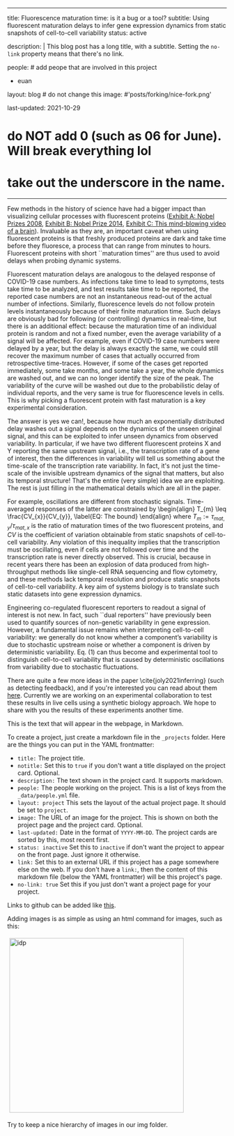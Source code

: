 
---
title: Fluorescence maturation time: is it a bug or a tool?
subtitle: Using fluorescent maturation delays to infer gene expression dynamics from static snapshots of cell-to-cell variability
status: active 

description: |
  This blog post has a long title, with a subtitle.
  Setting the `no-link` property means that there's no link.

people: # add peope that are involved in this project
  - euan

layout: blog # do not change this
image: #'posts/forking/nice-fork.png'

last-updated: 2021-10-29
# do NOT add 0 (such as 06 for June). Will break everything lol
# take out the underscore in the name.
---

Few methods in the history of science have had a bigger impact than visualizing cellular processes with fluorescent proteins ([Exhibit A: Nobel Prizes 2008](https://www.nobelprize.org/prizes/chemistry/2008/illustrated-information/), [Exhibit B: Nobel Prize 2014](https:/www.nobelprize.org/prizes/chemistry/2014/prize-announcement/), [Exhibit C: This mind-blowing video of a brain](https://www.youtube.com/watch?v=c-NMfp13Uug)).
Invaluable as they are, an important caveat when using fluorescent proteins is that freshly produced proteins are dark and take time before they fluoresce, a process that can range from minutes to hours. Fluorescent proteins with short ``maturation times'' are thus used to avoid delays when probing dynamic systems.

Fluorescent maturation delays are analogous to the delayed response of COVID-19 case numbers. As infections take time to lead to symptoms, tests take time to be analyzed, and test results take time to be reported, the reported case numbers are not an instantaneous read-out of the actual number of infections. Similarly, fluorescence levels do not follow protein levels instantaneously because of their finite maturation time. Such delays are obviously bad for following (or controlling) dynamics in real-time, but there is an additional effect: because the maturation time of an individual protein is random and not a fixed number, even the average variability of a signal will be affected. For example, even if COVID-19 case numbers were delayed by a year, but the delay is always exactly the same, we could still recover the maximum number of cases that actually occurred from retrospective time-traces. However, if some of the cases get reported immediately, some take months, and some take a year, the whole dynamics are washed out, and we can no longer identify the size of the peak. The variability of the curve will be washed out due to the probabilistic delay of individual reports, and the very same is true for fluorescence levels in cells. This is why picking a fluorescent protein with fast maturation is a key experimental consideration.

The answer is yes we can!, because how much an exponentially distributed delay washes out a signal depends on the dynamics of the unseen original signal, and this can be exploited to infer unseen dynamics from observed variability. In particular, if we have two different fluorescent proteins X and Y reporting the same upstream signal, i.e., the transcription rate of a gene of interest, then the differences in variability will tell us something about the time-scale of the transcription rate variability. In fact, it's not just the time-scale of the invisible upstream dynamics of the signal that matters, but also its temporal structure! That's the entire (very simple) idea we are exploiting. The rest is just filling in the mathematical details which are all in the paper.

For example, oscillations are different from stochastic signals.  Time-averaged responses of the latter are constrained by
\begin{align}
    T_{m} \leq \frac{CV_{x}}{CV_{y}},
    \label{EQ: The bound}
\end{align}
where $T_{m} := \tau_{mat,y}/\tau_{mat,x}$ is the ratio of maturation times of the two fluorescent proteins, and $CV$ is the coefficient of variation obtainable from static snapshots of cell-to-cell variability. Any violation of this inequality implies that the transcription must be oscillating, even if cells are not followed over time and the transcription rate is never directly observed. This is crucial, because in recent years there has been an explosion of data produced from high-throughput methods like single-cell RNA sequencing and flow cytometry, and these methods lack temporal resolution and produce static snapshots of cell-to-cell variability. A key aim of systems biology is to translate such static datasets into gene expression dynamics.

Engineering co-regulated fluorescent reporters to readout a signal of interest is not new. In fact, such ``dual reporters'' have previously been used to quantify sources of non-genetic variability in gene expression. However, a fundamental issue remains when interpreting cell-to-cell variability: we generally do not know whether a component’s variability is due to stochastic upstream noise or whether a component is driven by deterministic variability. Eq. (1) can thus become and experimental tool to distinguish cell-to-cell variability that is caused by deterministic oscillations from variability due to stochastic fluctuations. 

There are quite a few more ideas in the paper \cite{joly2021inferring}  (such as detecting feedback), and if you're interested you can read about them [here](https://arxiv.org/abs/2109.00392~).
Currently we are working on an experimental collaboration to test these results in live cells using a synthetic biology approach. We hope to share with you the results of these experiments another time.


This is the text that will appear in the webpage, in Markdown.

To create a project, just create a markdown file in the `_projects` folder. Here are the things you can put in the YAML frontmatter:

- `title:` The project title.
- `notitle:` Set this to `true` if you don't want a title displayed on the project card. Optional.
- `description:` The text shown in the project card. It supports markdown.
- `people:` The people working on the project. This is a list of keys from the `_data/people.yml` file.
- `layout: project` This sets the layout of the actual project page. It should be set to `project`.
- `image:` The URL of an image for the project. This is shown on both the project page and the project card. Optional.
- `last-updated:` Date in the format of `YYYY-MM-DD`. The project cards are sorted by this, most recent first.
- `status: inactive` Set this to `inactive` if don't want the project to appear on the front page. Just ignore it otherwise.
- `link:` Set this to an external URL if this project has a page somewhere else on the web. If you don't have a `link:`, then the content of this markdown file (below the YAML frontmatter) will be this project's page.
- `no-link: true` Set this if you just don't want a project page for your project.

Links to github can be added like
[this](https://github.com/hlml-toronto/).

Adding images is as simple as using an html command for images, such as this:

<img src="/img/posts/Maturation_time/maturation_time.jpg" alt="idp" width="400px" align="center" style="padding:5px;">

Try to keep a nice hierarchy of images in our img folder.
